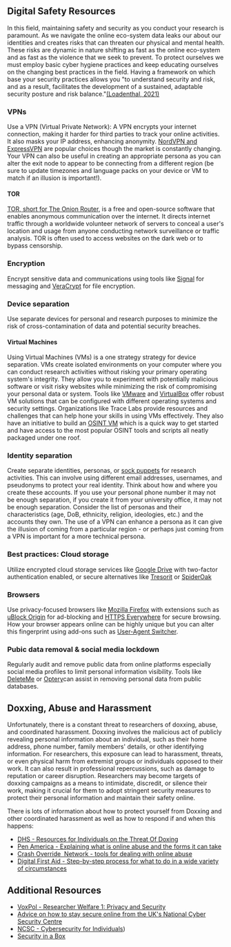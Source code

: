 ## Digital Safety Resources
In this field, maintaining safety and security as you conduct your research is paramount. As we navigate the online eco-system data leaks our about our identities and creates risks that can threaten our physical and mental health. These risks are dynamic in nature shifting as fast as the online eco-system and as fast as the violence that we seek to prevent. To protect ourselves we must employ basic cyber hygiene practices and keep educating ourselves on the changing best practices in the field. Having a framework on which base your security practices allows you "to understand security and risk, and as a result, facilitates the development of a sustained, adaptable security posture and risk balance."[(Loadenthal, 2021)](https://www.researchgate.net/publication/354506971_Risks_Dangers_and_Threat_Models_Evaluating_Security_Analysis_for_Conflict_Practitioners)

### VPNs 
Use a VPN (Virtual Private Network): A VPN encrypts your internet connection, making it harder for third parties to track your online activities. It also masks your IP address, enhancing anonymity. [NordVPN and ExpressVPN](https://www.comparitech.com/blog/vpn-privacy/expressvpn-vs-nordvpn/) are popular choices though the market is constantly changing. Your VPN can also be useful in creating an appropriate persona as you can alter the exit node to appear to be connecting from a different region (be sure to update timezones and language packs on your device or VM to match if an illusion is important!).

#### TOR
[TOR, short for The Onion Router](https://www.torproject.org/), is a free and open-source software that enables anonymous communication over the internet. It directs internet traffic through a worldwide volunteer network of servers to conceal a user's location and usage from anyone conducting network surveillance or traffic analysis. TOR is often used to access websites on the dark web or to bypass censorship.

### Encryption
Encrypt sensitive data and communications using tools like [Signal](https://signal.org/) for messaging and [VeraCrypt](https://www.veracrypt.fr/) for file encryption. 

### Device separation
Use separate devices for personal and research purposes to minimize the risk of cross-contamination of data and potential security breaches.

#### Virtual Machines
Using Virtual Machines (VMs) is a one strategy strategy for device separation. VMs create isolated environments on your computer where you can conduct research activities without risking your primary operating system's integrity. They allow you to experiment with potentially malicious software or visit risky websites while minimizing the risk of compromising your personal data or system. Tools like [VMware](https://www.vmware.com/) and [VirtualBox](https://www.virtualbox.org/) offer robust VM solutions that can be configured with different operating systems and security settings. Organizations like Trace Labs provide resources and challenges that can help hone your skills in using VMs effectively. They also have an initiative to build an [OSINT VM](https://www.tracelabs.org/initiatives/osint-vm) which is a quick way to get started and have access to the most popular OSINT tools and scripts all neatly packaged under one roof.

### Identity separation
Create separate identities, personas, or [sock puppets](https://ztrkouzhan.medium.com/the-mega-sock-puppets-tutorial-for-osint-af3bd29dd5fc) for research activities. This can involve using different email addresses, usernames, and pseudonyms to protect your real identity. Think about how and where you create these accounts. If you use your personal phone number it may not be enough separation, if you create it from your university office, it may not be enough separation. Consider the list of personas and their characteristics (age, DoB, ethnicity, religion, ideologies, etc.) and the accounts they own. The use of a VPN can enhance a persona as it can give the illusion of coming from a particular region - or perhaps just coming from a VPN is important for a more technical persona.

### Best practices: Cloud storage
Utilize encrypted cloud storage services like [Google Drive](https://www.google.com/drive/) with two-factor authentication enabled, or secure alternatives like [Tresorit](https://tresorit.com/) or [SpiderOak](https://spideroak.com/)

### Browsers
Use privacy-focused browsers like [Mozilla Firefox](https://www.mozilla.org/firefox/) with extensions such as [uBlock Origin](https://ublockorigin.com/) for ad-blocking and [HTTPS Everywhere](https://www.eff.org/https-everywhere) for secure browsing. How your browser appears online can be highly unique but you can alter this fingerprint using add-ons such as [User-Agent Switcher](https://addons.mozilla.org/en-US/firefox/addon/user-agent-switcher-revived/).

### Pubic data removal & social media lockdown
Regularly audit and remove public data from online platforms especially social media profiles to limit personal information visibility. Tools like [DeleteMe](https://www.abine.com/deleteme/) or [Optery](optery.com)can assist in removing personal data from public databases.

## Doxxing, Abuse and Harassment
Unfortunately, there is a constant threat to researchers of doxxing, abuse, and coordinated harassment. Doxxing involves the malicious act of publicly revealing personal information about an individual, such as their home address, phone number, family members' details, or other identifying information. For researchers, this exposure can lead to harassment, threats, or even physical harm from extremist groups or individuals opposed to their work. It can also result in professional repercussions, such as damage to reputation or career disruption. Researchers may become targets of doxxing campaigns as a means to intimidate, discredit, or silence their work, making it crucial for them to adopt stringent security measures to protect their personal information and maintain their safety online.

There is lots of information about how to protect yourself from Doxxing and other coordinated harassment as well as how to respond if and when this happens:
* [DHS - Resources for Individuals on the Threat Of Doxing](https://www.dhs.gov/sites/default/files/2024-01/24_0117_ope_resources-for-individuals-on-the-threat-of-doxing-508.pdf)
* [Pen America - Explaining what is online abuse and the forms it can take](https://onlineharassmentfieldmanual.pen.org/what-is-online-abuse/)
* [Crash Override  Network - tools for dealing with online abuse](http://www.crashoverridenetwork.com/resources.html)
* [Digital First Aid - Step-by-step process for what to do in a wide variety of circumstances](https://digitalfirstaid.org/en/)

## Additional Resources
* [VoxPol - Researcher Welfare 1: Privacy and Security](https://voxpol.eu/researcher-welfare-1-privacy/)
* [Advice on how to stay secure online from the UK's National Cyber Security Centre](https://www.ncsc.gov.uk/cyberaware/home)
* [NCSC - Cybersecurity for Individuals](https://www.ncsc.gov.uk/section/infographics/individuals))
* [Security in a Box](https://securityinabox.org/en/)

